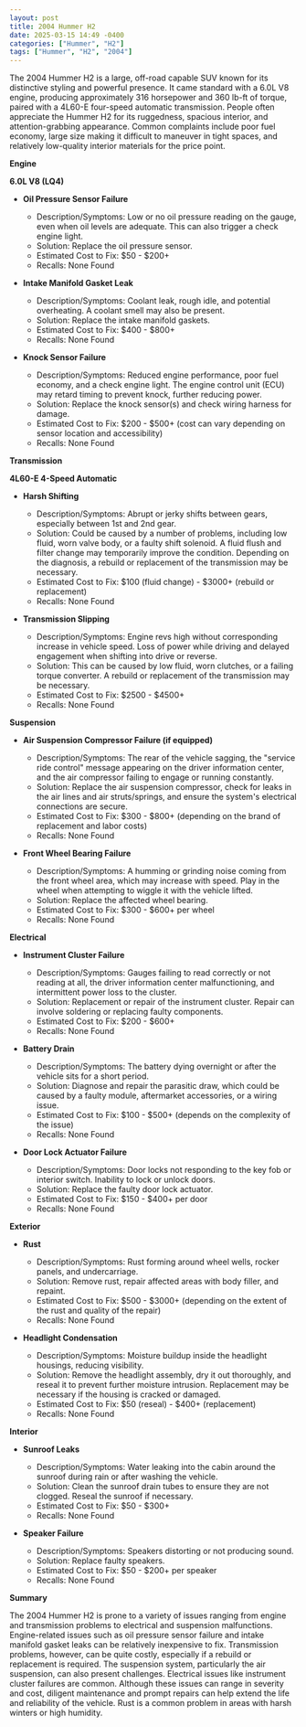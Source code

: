 ```yaml
---
layout: post
title: 2004 Hummer H2
date: 2025-03-15 14:49 -0400
categories: ["Hummer", "H2"]
tags: ["Hummer", "H2", "2004"]
---
```

The 2004 Hummer H2 is a large, off-road capable SUV known for its distinctive styling and powerful presence. It came standard with a 6.0L V8 engine, producing approximately 316 horsepower and 360 lb-ft of torque, paired with a 4L60-E four-speed automatic transmission. People often appreciate the Hummer H2 for its ruggedness, spacious interior, and attention-grabbing appearance. Common complaints include poor fuel economy, large size making it difficult to maneuver in tight spaces, and relatively low-quality interior materials for the price point.

**Engine**

**6.0L V8 (LQ4)**

* **Oil Pressure Sensor Failure**
    * Description/Symptoms: Low or no oil pressure reading on the gauge, even when oil levels are adequate. This can also trigger a check engine light.
    * Solution: Replace the oil pressure sensor.
    * Estimated Cost to Fix: $50 - $200+
    * Recalls: None Found

* **Intake Manifold Gasket Leak**
    * Description/Symptoms: Coolant leak, rough idle, and potential overheating. A coolant smell may also be present.
    * Solution: Replace the intake manifold gaskets.
    * Estimated Cost to Fix: $400 - $800+
    * Recalls: None Found

* **Knock Sensor Failure**
    * Description/Symptoms: Reduced engine performance, poor fuel economy, and a check engine light. The engine control unit (ECU) may retard timing to prevent knock, further reducing power.
    * Solution: Replace the knock sensor(s) and check wiring harness for damage.
    * Estimated Cost to Fix: $200 - $500+ (cost can vary depending on sensor location and accessibility)
    * Recalls: None Found

**Transmission**

**4L60-E 4-Speed Automatic**

* **Harsh Shifting**
    * Description/Symptoms: Abrupt or jerky shifts between gears, especially between 1st and 2nd gear.
    * Solution: Could be caused by a number of problems, including low fluid, worn valve body, or a faulty shift solenoid. A fluid flush and filter change may temporarily improve the condition. Depending on the diagnosis, a rebuild or replacement of the transmission may be necessary.
    * Estimated Cost to Fix: $100 (fluid change) - $3000+ (rebuild or replacement)
    * Recalls: None Found

* **Transmission Slipping**
    * Description/Symptoms: Engine revs high without corresponding increase in vehicle speed. Loss of power while driving and delayed engagement when shifting into drive or reverse.
    * Solution: This can be caused by low fluid, worn clutches, or a failing torque converter. A rebuild or replacement of the transmission may be necessary.
    * Estimated Cost to Fix: $2500 - $4500+
    * Recalls: None Found

**Suspension**

* **Air Suspension Compressor Failure (if equipped)**
    * Description/Symptoms: The rear of the vehicle sagging, the "service ride control" message appearing on the driver information center, and the air compressor failing to engage or running constantly.
    * Solution: Replace the air suspension compressor, check for leaks in the air lines and air struts/springs, and ensure the system's electrical connections are secure.
    * Estimated Cost to Fix: $300 - $800+ (depending on the brand of replacement and labor costs)
    * Recalls: None Found

* **Front Wheel Bearing Failure**
    * Description/Symptoms: A humming or grinding noise coming from the front wheel area, which may increase with speed. Play in the wheel when attempting to wiggle it with the vehicle lifted.
    * Solution: Replace the affected wheel bearing.
    * Estimated Cost to Fix: $300 - $600+ per wheel
    * Recalls: None Found

**Electrical**

* **Instrument Cluster Failure**
    * Description/Symptoms: Gauges failing to read correctly or not reading at all, the driver information center malfunctioning, and intermittent power loss to the cluster.
    * Solution: Replacement or repair of the instrument cluster. Repair can involve soldering or replacing faulty components.
    * Estimated Cost to Fix: $200 - $600+
    * Recalls: None Found

* **Battery Drain**
    * Description/Symptoms: The battery dying overnight or after the vehicle sits for a short period.
    * Solution: Diagnose and repair the parasitic draw, which could be caused by a faulty module, aftermarket accessories, or a wiring issue.
    * Estimated Cost to Fix: $100 - $500+ (depends on the complexity of the issue)
    * Recalls: None Found

* **Door Lock Actuator Failure**
    * Description/Symptoms: Door locks not responding to the key fob or interior switch. Inability to lock or unlock doors.
    * Solution: Replace the faulty door lock actuator.
    * Estimated Cost to Fix: $150 - $400+ per door
    * Recalls: None Found

**Exterior**

* **Rust**
    * Description/Symptoms: Rust forming around wheel wells, rocker panels, and undercarriage.
    * Solution: Remove rust, repair affected areas with body filler, and repaint.
    * Estimated Cost to Fix: $500 - $3000+ (depending on the extent of the rust and quality of the repair)
    * Recalls: None Found

* **Headlight Condensation**
    * Description/Symptoms: Moisture buildup inside the headlight housings, reducing visibility.
    * Solution: Remove the headlight assembly, dry it out thoroughly, and reseal it to prevent further moisture intrusion. Replacement may be necessary if the housing is cracked or damaged.
    * Estimated Cost to Fix: $50 (reseal) - $400+ (replacement)
    * Recalls: None Found

**Interior**

* **Sunroof Leaks**
    * Description/Symptoms: Water leaking into the cabin around the sunroof during rain or after washing the vehicle.
    * Solution: Clean the sunroof drain tubes to ensure they are not clogged. Reseal the sunroof if necessary.
    * Estimated Cost to Fix: $50 - $300+
    * Recalls: None Found

* **Speaker Failure**
    * Description/Symptoms: Speakers distorting or not producing sound.
    * Solution: Replace faulty speakers.
    * Estimated Cost to Fix: $50 - $200+ per speaker
    * Recalls: None Found

**Summary**

The 2004 Hummer H2 is prone to a variety of issues ranging from engine and transmission problems to electrical and suspension malfunctions. Engine-related issues such as oil pressure sensor failure and intake manifold gasket leaks can be relatively inexpensive to fix. Transmission problems, however, can be quite costly, especially if a rebuild or replacement is required. The suspension system, particularly the air suspension, can also present challenges. Electrical issues like instrument cluster failures are common. Although these issues can range in severity and cost, diligent maintenance and prompt repairs can help extend the life and reliability of the vehicle. Rust is a common problem in areas with harsh winters or high humidity.


